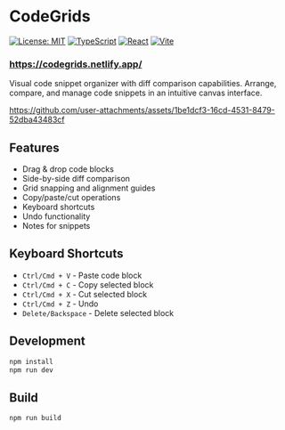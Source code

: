 # CodeGrids

[![License: MIT](https://img.shields.io/badge/License-MIT-blue.svg)](https://opensource.org/licenses/MIT)
[![TypeScript](https://img.shields.io/badge/TypeScript-5.5-blue)](https://www.typescriptlang.org/)
[![React](https://img.shields.io/badge/React-18.3-blue)](https://reactjs.org/)
[![Vite](https://img.shields.io/badge/Vite-5.4-blue)](https://vitejs.dev/)


### https://codegrids.netlify.app/

Visual code snippet organizer with diff comparison capabilities. Arrange, compare, and manage code snippets in an intuitive canvas interface.

https://github.com/user-attachments/assets/1be1dcf3-16cd-4531-8479-52dba43483cf


## Features

- Drag & drop code blocks
- Side-by-side diff comparison
- Grid snapping and alignment guides
- Copy/paste/cut operations
- Keyboard shortcuts
- Undo functionality
- Notes for snippets

## Keyboard Shortcuts

- `Ctrl/Cmd + V` - Paste code block
- `Ctrl/Cmd + C` - Copy selected block
- `Ctrl/Cmd + X` - Cut selected block
- `Ctrl/Cmd + Z` - Undo
- `Delete/Backspace` - Delete selected block

## Development

```bash
npm install
npm run dev
```

## Build

```bash
npm run build
```
